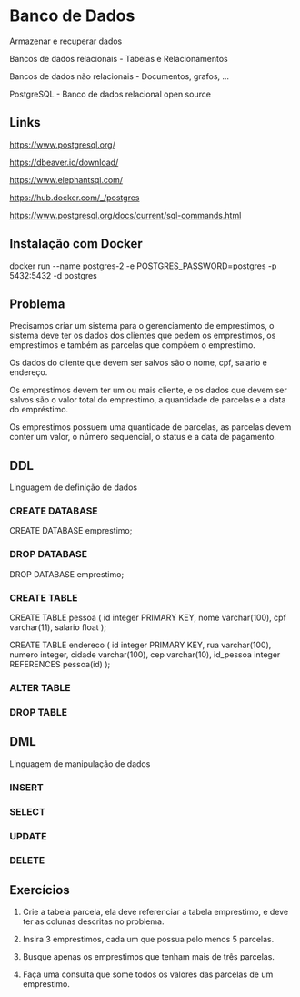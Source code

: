 # Banco de Dados

Armazenar e recuperar dados

Bancos de dados relacionais - Tabelas e Relacionamentos

Bancos de dados não relacionais - Documentos, grafos, ...

PostgreSQL - Banco de dados relacional open source

## Links

https://www.postgresql.org/

https://dbeaver.io/download/

https://www.elephantsql.com/

https://hub.docker.com/_/postgres

https://www.postgresql.org/docs/current/sql-commands.html

## Instalação com Docker

docker run --name postgres-2 -e POSTGRES_PASSWORD=postgres -p 5432:5432 -d postgres

## Problema

Precisamos criar um sistema para o gerenciamento de emprestimos, o sistema deve ter os dados dos clientes que pedem os emprestimos, os emprestimos e também as 
parcelas que compõem o emprestimo.

Os dados do cliente que devem ser salvos são o nome, cpf, salario e endereço.

Os emprestimos devem ter um ou mais cliente, e os dados que devem ser salvos são o valor total do emprestimo, a quantidade de parcelas e a data do empréstimo.

Os emprestimos possuem uma quantidade de parcelas, as parcelas devem conter um valor, o número sequencial, o status e a data de pagamento.

## DDL

Linguagem de definição de dados

### CREATE DATABASE

  CREATE DATABASE emprestimo;

### DROP DATABASE

  DROP DATABASE emprestimo;

### CREATE TABLE

  CREATE TABLE pessoa (
    id integer PRIMARY KEY,
    nome varchar(100),
    cpf varchar(11),
    salario float
  );
  
  CREATE TABLE endereco (
    id integer PRIMARY KEY,
    rua varchar(100),
    numero integer,
    cidade varchar(100),
    cep varchar(10),
    id_pessoa integer REFERENCES pessoa(id)
  );
  

### ALTER TABLE

### DROP TABLE

## DML

Linguagem de manipulação de dados

### INSERT

### SELECT

### UPDATE

### DELETE

## Exercícios

1) Crie a tabela parcela, ela deve referenciar a tabela emprestimo, e deve ter as colunas descritas no problema.

2) Insira 3 emprestimos, cada um que possua pelo menos 5 parcelas.

3) Busque apenas os emprestimos que tenham mais de três parcelas.

4) Faça uma consulta que some todos os valores das parcelas de um emprestimo.
